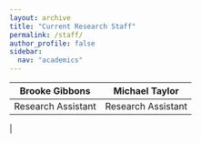 ```yaml
---
layout: archive
title: "Current Research Staff"
permalink: /staff/
author_profile: false
sidebar:
  nav: "academics"
---
```

 **Brooke Gibbons**  | **Michael Taylor**
:-------------:|:-------------:
Research Assistant|Research Assistant
 | 

